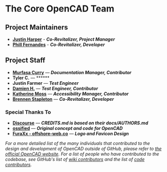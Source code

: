 # The Core OpenCAD Team

## Project Maintainers
* **[Justin Harper](//github.com/itsageekthing)** - ***Co-Revitalizer, Project Manager***
* **[Phill Fernandes](//github.com/phillf)** - ***Co-Revitalizer, Developer***

## Project Staff
* **[Murfasa Curry](//keybase.io/murfasa)** — ***Documentation Manager, Contributor***
* **Tyler C.** — ******
* **Justin Farmer** — ***Test Engineer***
* **[Damien H.](://keybase.io/petromaya)** — ***Test Engineer, Contributor***
* **[Katherine Moss](//keybase.io/Cambridgeport90)** — ***Accessibility Manager, Contributor***
* **[Brennen Stapleton](//keybase.io/termanator1128)** — ***Co-Revitalizer, Developer***

### Special Thanks To

* **[Discourse](//github.com/discourse)** — ***CREDITS.md is based on their docs/AUTHORS.md***
* **[ossified](//github.com/ossified)** — ***Original concept and code for OpenCAD***
* **[FuraXx - offshore-web.co](//offshore-web.co)** — ***Logo and Favicon Design***

*For a more detailed list of the many individuals that contributed to the design and development of OpenCAD outside of GitHub, please refer to [the official OpenCAD website](https://www.opencad.io).*
*For a list of people who have contributed to the codebase, see GitHub's list of [wiki contributors](https://github.com/StormlightTech/openCAD-wiki/contributors) and the list of [code contributors](https://github.com/StormlightTech/openCAD-php/contributors).*
